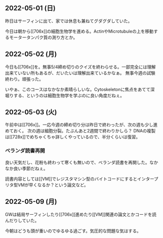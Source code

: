 ## 2022-05-01 (日)

昨日はサーフィンに出て、家では休息も兼ねてグダグダしていた。

今日は朝から[[706x]]の細胞生物学を進める。ActinやMicrotubuleの上を移動するモータータンパク質の測り方とか。

## 2022-05-02 (月)

今日も[[706x]]を。無事5/4締め切りのクイズを終わらせる。一部完全には理解出来ていない所もあるが、だいたいは理解出来ているかなぁ。
無事今週の試験終わり。頑張った。

いやぁ、このコースはなかなか素晴らしいな。Cytoskeletonに焦点をあてて深堀りする、というのは細胞生物学を学ぶのに良い角度だねぇ。

## 2022-05-03 (火)

午前中は[[706x]]。一応今週の締め切り分は昨日で終わったが、次の週も少し進めておく。
次の週は細胞分裂。たぶんあと2週間で終わりかしら？
DNAの複製は[[728x]]でめちゃくちゃ詳しくやっているので、半分くらいは復習。

### ベランダ読書再開

良い天気だし、花粉も終わって寒くも無いので、ベランダ読書を再開した。なかなか良い季節だねぇ。

読書内容としては[[VM]]でレジスタマシン型のバイトコードにするとインタープリタ型VMが早くなるか？という論文など。

## 2022-05-09 (月)

GWは結局サーフィンしたり[[706x]]進めたり[[VM]]関連の論文とかコードを読んだりしていた。

今朝はどうも頭が重いのでゆるゆる過ごす。気圧的な問題な気はする。